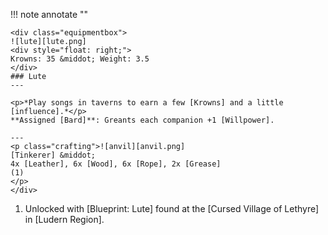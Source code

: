!!! note annotate ""

    <div class="equipmentbox">
    ![lute][lute.png]
    <div style="float: right;">
    Krowns: 35 &middot; Weight: 3.5
    </div>
    ### Lute
    ---

    <p>*Play songs in taverns to earn a few [Krowns] and a little [influence].*</p>
    **Assigned [Bard]**: Greants each companion +1 [Willpower].

    ---
    <p class="crafting">![anvil][anvil.png] 
    [Tinkerer] &middot; 
    4x [Leather], 6x [Wood], 6x [Rope], 2x [Grease]
    (1)
    </p>
    </div>
1.  Unlocked with [Blueprint: Lute] found at the [Cursed Village of Lethyre] in [Ludern Region].